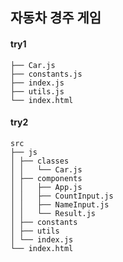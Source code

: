 ## 자동차 경주 게임

#### try1

```
├── Car.js
├── constants.js
├── index.js
├── utils.js
└── index.html
```

#### try2

```
src
├── js
│ ├── classes
│ │   └── Car.js
│ ├── components
│ │   ├── App.js
│ │   ├── CountInput.js
│ │   ├── NameInput.js
│ │   └── Result.js
│ ├── constants
│ ├── utils
│ └── index.js
└── index.html
```

